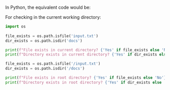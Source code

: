 In Python, the equivalent code would be:

For checking in the current working directory:

```python
import os
    
file_exists = os.path.isfile('input.txt')
dir_exists = os.path.isdir('docs') 

print(f"File exists in current directory? {'Yes' if file_exists else 'No'}")
print(f"Directory exists in current directory? {'Yes' if dir_exists else 'No'}")  

file_exists = os.path.isfile('/input.txt')
dir_exists = os.path.isdir('/docs') 

print(f"File exists in root directory? {'Yes' if file_exists else 'No'}")
print(f"Directory exists in root directory? {'Yes' if dir_exists else 'No'}")  
```
